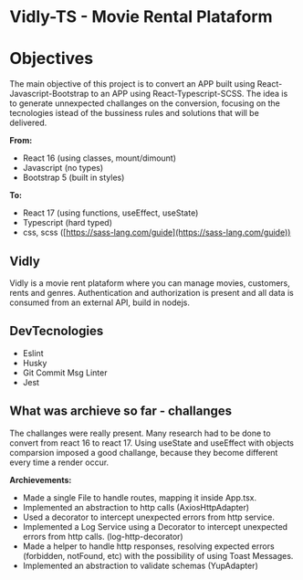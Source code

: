 # Vidly-TS - Movie Rental Plataform

# Objectives

The main objective of this project is to convert an APP built using React-Javascript-Bootstrap to an APP using React-Typescript-SCSS. The idea is to generate unnexpected challanges on the conversion, focusing on the tecnologies istead of the bussiness rules and solutions that will be delivered.

**From:**

- React 16 (using classes, mount/dimount)
- Javascript (no types)
- Bootstrap 5 (built in styles)

**To:**

- React 17 (using functions, useEffect, useState)
- Typescript (hard typed)
- css, scss ([https://sass-lang.com/guide](https://sass-lang.com/guide))


## Vidly

Vidly is a movie rent plataform where you can manage movies, customers, rents and genres. Authentication and authorization is present and all data is consumed from an external API, build in nodejs. 


## DevTecnologies

- Eslint
- Husky
- Git Commit Msg Linter
- Jest


## What was archieve so far - challanges

The challanges were really present. Many research had to be done to convert from react 16 to react 17. Using useState and useEffect with objects comparsion imposed a good challange, because they become different every time a render occur.

**Archievements:**

- Made a single File to handle routes, mapping it inside App.tsx.
- Implemented an abstraction to http calls (AxiosHttpAdapter)
- Used a decorator to intercept unexpected errors from http service.
- Implemented a Log Service using a Decorator to intercept unexpected errors from http calls. (log-http-decorator)  
- Made a helper to handle http responses, resolving expected errors (forbidden, notFound, etc) with the possibility of using Toast Messages.
- Implemented an abstraction to validate schemas (YupAdapter)
